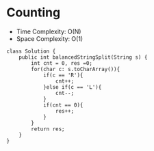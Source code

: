 # Counting
* Time Complexity: O(N)
* Space Complexity: O(1)
```
class Solution {
    public int balancedStringSplit(String s) {
        int cnt = 0, res =0;
        for(char c: s.toCharArray()){
            if(c == 'R'){
                cnt++;
            }else if(c == 'L'){
                cnt--;
            }
            if(cnt == 0){
                res++;
            }
        }
        return res;
    }
}
```